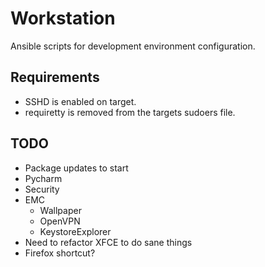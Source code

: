 Workstation
===========

Ansible scripts for development environment configuration.

## Requirements
* SSHD is enabled on target.
* requiretty is removed from the targets sudoers file.

## TODO
* Package updates to start
* Pycharm
* Security
* EMC
  * Wallpaper
  * OpenVPN
  * KeystoreExplorer
* Need to refactor XFCE to do sane things
* Firefox shortcut?
